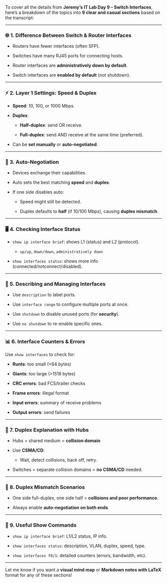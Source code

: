 To cover all the details from **Jeremy’s IT Lab Day 9 – Switch Interfaces**, here’s a breakdown of the topics into **9 clear and casual sections** based on the transcript:

---

### 🌐 1. **Difference Between Switch & Router Interfaces**

- Routers have fewer interfaces (often SFP).
    
- Switches have many RJ45 ports for connecting hosts.
    
- Router interfaces are **administratively down by default**.
    
- Switch interfaces are **enabled by default** (not shutdown).
    

---

### ⚡ 2. **Layer 1 Settings: Speed & Duplex**

- **Speed**: 10, 100, or 1000 Mbps.
    
- **Duplex**:
    
    - **Half-duplex**: send OR receive.
        
    - **Full-duplex**: send AND receive at the same time (preferred).
        
- Can be **set manually** or **auto-negotiated**.
    

---

### 🔄 3. **Auto-Negotiation**

- Devices exchange their capabilities.
    
- Auto sets the best matching **speed** and **duplex**.
    
- If one side disables auto:
    
    - Speed might still be detected.
        
    - Duplex defaults to **half** (if 10/100 Mbps), causing **duplex mismatch**.
        

---

### 🖥️ 4. **Checking Interface Status**

- `show ip interface brief`: shows L1 (status) and L2 (protocol).
    
    - `up/up`, `down/down`, `administratively down`
        
- `show interfaces status`: shows more info (connected/notconnect/disabled).
    

---

### 📝 5. **Describing and Managing Interfaces**

- Use `description` to label ports.
    
- Use `interface range` to configure multiple ports at once.
    
- Use `shutdown` to disable unused ports (for **security**).
    
- Use `no shutdown` to re-enable specific ones.
    

---

### 📊 6. **Interface Counters & Errors**

Use `show interfaces` to check for:

- **Runts**: too small (<64 bytes)
    
- **Giants**: too large (>1518 bytes)
    
- **CRC errors**: bad FCS/trailer checks
    
- **Frame errors**: illegal format
    
- **Input errors**: summary of receive problems
    
- **Output errors**: send failures
    

---

### 🔁 7. **Duplex Explanation with Hubs**

- Hubs = shared medium = **collision domain**
    
- Use **CSMA/CD**:
    
    - Wait, detect collisions, back off, retry.
        
- Switches = separate collision domains = **no CSMA/CD** needed.
    

---

### 🧠 8. **Duplex Mismatch Scenarios**

- One side full-duplex, one side half = **collisions and poor performance**.
    
- Always enable **auto-negotiation on both ends**.
    

---

### 🧪 9. **Useful Show Commands**

- `show ip interface brief`: L1/L2 status, IP info.
    
- `show interfaces status`: description, VLAN, duplex, speed, type.
    
- `show interfaces f0/1`: detailed counters (errors, bandwidth, etc).
    

---

Let me know if you want a **visual mind map** or **Markdown notes with LaTeX** format for any of these sections!